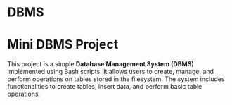 # DBMS
# Mini DBMS Project

This project is a simple **Database Management System (DBMS)** implemented using Bash scripts. It allows users to create, manage, and perform operations on tables stored in the filesystem. The system includes functionalities to create tables, insert data, and perform basic table operations.
